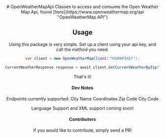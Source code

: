 <div align="center">
# OpenWeatherMapApi
Classes to access and consume the Open Weather Map Api, found [here](https://www.openweathermap.org/api "OpenWeatherMap API")

## Usage
Using this package is very simple.  Set up a client using your api key, and call the method you need.

```C#
var client = new OpenWeatherMapClient("YOURAPIKEY");

CurrentWeatherResponse response = await client.GetCurrentWeatherByZip("12345");
```
That's it!

#### Dev Notes
Endpoints currently supported:
	City Name
	Coordinates
	Zip Code
	City Code
	
Language Support and XML support coming soon!

#### Contributers
If you would like to contribute, simply send a PR!
</div>
